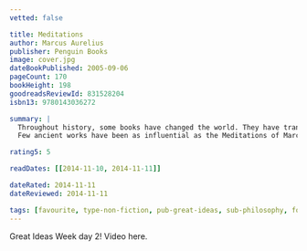 ```yaml
---
vetted: false

title: Meditations
author: Marcus Aurelius
publisher: Penguin Books
image: cover.jpg
dateBookPublished: 2005-09-06
pageCount: 170
bookHeight: 198
goodreadsReviewId: 831528204
isbn13: 9780143036272

summary: |
  Throughout history, some books have changed the world. They have transformed the way we see ourselves—and each other. They have inspired debate, dissent, war and revolution. They have enlightened, outraged, provoked and comforted. They have enriched lives—and destroyed them.Now, Penguin brings you the works of the great thinkers, pioneers, radicals and visionaries whose ideas shook civilization, and helped make us who we are. Penguin's Great Ideas series features twelve groundbreaking works by some of history's most prodigious thinkers, and each volume is beautifully packaged with a unique type-drive design that highlights the bookmaker's art. Offering great literature in great packages at great prices, this series is ideal for those readers who want to explore and savor the Great Ideas that have shaped the world.
  Few ancient works have been as influential as the Meditations of Marcus Aurelius, philosopher and emperor of Rome (A.D. 161–180). A series of spiritual exercises filled with wisdom, practical guidance, and profound understanding of human behavior, it remains one of the greatest works of spiritual and ethical reflection ever written. Marcus’s insights and advice—on everything from living in the world to coping with adversity and interacting with others—have made the Meditations required reading for statesmen and philosophers alike, while generations of ordinary readers have responded to the straightforward intimacy of his style. For anyone who struggles to reconcile the demands of leadership with a concern for personal integrity and spiritual well-being, the Meditations remains as relevant now as it was two thousand years ago.

rating5: 5

readDates: [[2014-11-10, 2014-11-11]]

dateRated: 2014-11-11
dateReviewed: 2014-11-11

tags: [favourite, type-non-fiction, pub-great-ideas, sub-philosophy, form-paperback]
---
```


Great Ideas Week day 2! Video here.
